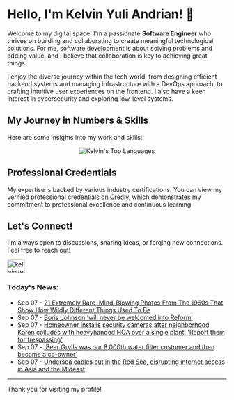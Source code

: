 # Hello, I'm Kelvin Yuli Andrian! 👋

Welcome to my digital space! I'm a passionate **Software Engineer** who thrives on building and collaborating to create meaningful technological solutions. For me, software development is about solving problems and adding value, and I believe that collaboration is key to achieving great things.

I enjoy the diverse journey within the tech world, from designing efficient backend systems and managing infrastructure with a DevOps approach, to crafting intuitive user experiences on the frontend. I also have a keen interest in cybersecurity and exploring low-level systems.

## My Journey in Numbers & Skills

Here are some insights into my work and skills:

<p align="center">
  <img src="https://github-readme-stats.vercel.app/api/top-langs/?username=kelvinzer0&layout=compact&theme=radical" alt="Kelvin's Top Languages" />
</p>

## Professional Credentials

My expertise is backed by various industry certifications. You can view my verified professional credentials on [Credly](https://www.credly.com/users/kelvin-yuli-andrian/badges), which demonstrates my commitment to professional excellence and continuous learning.

## Let's Connect!

I'm always open to discussions, sharing ideas, or forging new connections. Feel free to reach out!

<p align="left">
    <a href="https://linkedin.com/in/kelvinzero" target="blank"><img align="center" src="https://cdn.jsdelivr.net/npm/simple-icons@3.0.1/icons/linkedin.svg" alt="kelvinzero" height="30" width="40" /></a>
</p>

### Today's News:

<!-- feed start -->
- Sep 07 - [21 Extremely Rare, Mind-Blowing Photos From The 1960s That Show How Wildly Different Things Used To Be](https://www.yahoo.com/lifestyle/articles/21-extremely-rare-mind-blowing-103107121.html)
- Sep 07 - [Boris Johnson ‘will never be welcomed into Reform’](https://www.yahoo.com/news/articles/boris-johnson-never-welcomed-reform-102805751.html)
- Sep 07 - [Homeowner installs security cameras after neighborhood Karen colludes with heavyhanded HOA over a single plant: 'Report them for trespassing'](https://www.yahoo.com/news/articles/homeowner-installs-security-cameras-neighborhood-100000141.html)
- Sep 07 - ['Bear Grylls was our 8,000th water filter customer and then became a co-owner'](https://uk.finance.yahoo.com/news/water-filter-water2-bear-grylls-050052958.html)
- Sep 07 - [Undersea cables cut in the Red Sea, disrupting internet access in Asia and the Mideast](https://www.yahoo.com/news/articles/undersea-cables-cut-red-sea-045755796.html)
<!-- feed end -->

---

Thank you for visiting my profile!
